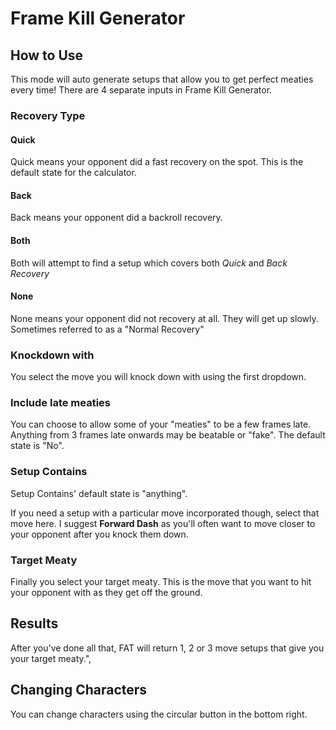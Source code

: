 # Frame Kill Generator

## How to Use
This mode will auto generate setups that allow you to get perfect meaties every time! There are 4 separate inputs in Frame Kill Generator.

### Recovery Type
#### Quick
Quick means your opponent did a fast recovery on the spot. This is the default state for the calculator.

#### Back
Back means your opponent did a backroll recovery.

#### Both
Both will attempt to find a setup which covers both _Quick_ and _Back_ _Recovery_

#### None
None means your opponent did not recovery at all. They will get up slowly. Sometimes referred to as a "Normal Recovery" 

### Knockdown with
You select the move you will knock down with using the first dropdown.

### Include late meaties
You can choose to allow some of your "meaties" to be a few frames late. Anything from 3 frames late onwards may be beatable or "fake". The default state is "No".

### Setup Contains
Setup Contains' default state is "anything".

If you need a setup with a particular move incorporated though, select that move here. I suggest __Forward Dash__ as you'll often want to move closer to your opponent after you knock them down.

### Target Meaty
Finally you select your target meaty. This is the move that you want to hit your opponent with as they get off the ground.

## Results
After you've done all that, FAT will return 1, 2 or 3 move setups that give you your target meaty.",

## Changing Characters
You can change characters using the circular button in the bottom right.